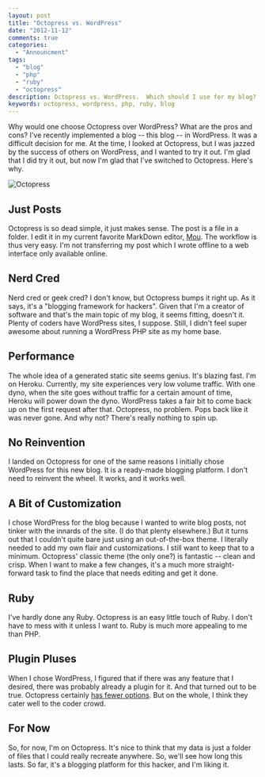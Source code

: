 ```yaml
---
layout: post
title: "Octopress vs. WordPress"
date: "2012-11-12"
comments: true
categories:
  - "Announcment"
tags:
  - "blog"
  - "php"
  - "ruby"
  - "octopress"
description: Octopress vs. WordPress.  Which should I use for my blog?  I chose WordPress first, then went to Octopress.  Here are some points of comparison.
keywords: octopress, wordpress, php, ruby, blog
---
```


Why would one choose Octopress over WordPress?  What are the pros and cons?  I've recently implemented a blog -- this blog -- in WordPress.  It was a difficult decision for me.  At the time, I looked at Octopress, but I was jazzed by the success of others on WordPress, and I wanted to try it out.  I'm glad that I did try it out, but now I'm glad that I've switched to Octopress.  Here's why.

![Octopress](http://i.imgur.com/uACBn.jpg)

<!--more-->

## Just Posts
Octopress is so dead simple, it just makes sense.  The post is a file in a folder.  I edit it in my current favorite MarkDown editor, [Mou](http://mouapp.com/).  The workflow is thus very easy.  I'm not transferring my post which I wrote offline to a web interface only available online.

## Nerd Cred
Nerd cred or geek cred?  I don't know, but Octopress bumps it right up.  As it says, it's a "blogging framework for hackers".  Given that I'm a creator of software and that's the main topic of my blog, it seems fitting, doesn't it.  Plenty of coders have WordPress sites, I suppose.  Still, I didn't feel super awesome about running a WordPress PHP site as my home base.

## Performance
The whole idea of a generated static site seems genius.  It's blazing fast.  I'm on Heroku.  Currently, my site experiences very low volume traffic.  With one dyno, when the site goes without traffic for a certain amount of time, Heroku will power down the dyno.  WordPress takes a fair bit to come back up on the first request after that.  Octopress, no problem.  Pops back like it was never gone.  And why not?  There's really nothing to spin up.

## No Reinvention
I landed on Octopress for one of the same reasons I initially chose WordPress for this new blog.  It is a ready-made blogging platform.  I don't need to reinvent the wheel.  It works, and it works well.

## A Bit of Customization
I chose WordPress for the blog because I wanted to write blog posts, not tinker with the innards of the site.  (I do that plenty elsewhere.)  But it turns out that I couldn't quite bare just using an out-of-the-box theme.  I literally needed to add my own flair and customizations.  I still want to keep that to a minimum.  Octopress' classic theme (the only one?) is fantastic -- clean and crisp.  When I want to make a few changes, it's a much more straight-forward task to find the place that needs editing and get it done.  

## Ruby
I've hardly done any Ruby.  Octopress is an easy little touch of Ruby.  I don't have to mess with it unless I want to.  Ruby is much more appealing to me than PHP.

## Plugin Pluses
When I chose WordPress, I figured that if there was any feature that I desired, there was probably already a plugin for it.  And that turned out to be true.  Octopress certainly [has fewer options](https://github.com/imathis/octopress/wiki/3rd-party-plugins).  But on the whole, I think they cater well to the coder crowd.

## For Now
So, for now, I'm on Octopress.  It's nice to think that my data is just a folder of files that I could really recreate anywhere.  So, we'll see how long this lasts.  So far, it's a blogging platform for this hacker, and I'm liking it.

